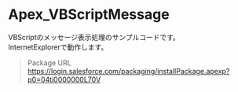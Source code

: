 Apex_VBScriptMessage
=======================

VBScriptのメッセージ表示処理のサンプルコードです。  
InternetExplorerで動作します。  

>Package URL  
>https://login.salesforce.com/packaging/installPackage.apexp?p0=04ti0000000L70V
